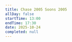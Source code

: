 ```yaml
---
title: Chase 2005 Soons 2005
allDay: false
startTime: 13:00
endTime: 17:30
date: 2025-10-24
completed: null
---
```

